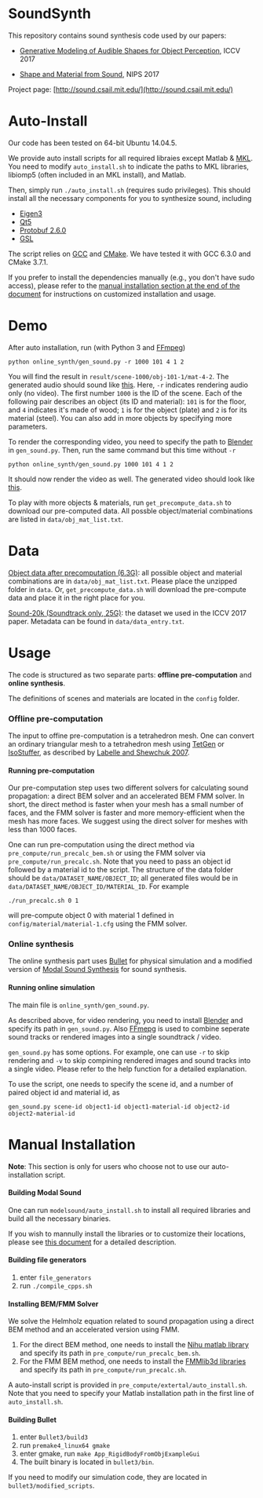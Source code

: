 # SoundSynth

This repository contains sound synthesis code used by our papers:

* [Generative Modeling of Audible Shapes for Object Perception](http://sound.csail.mit.edu/papers/gensound_iccv.pdf), ICCV 2017

* [Shape and Material from Sound](http://sound.csail.mit.edu/papers/fastsound_nips.pdf), NIPS 2017

Project page:  [http://sound.csail.mit.edu/](http://sound.csail.mit.edu/)
 
# Auto-Install

Our code has been tested on 64-bit Ubuntu 14.04.5.
 
We provide auto install scripts for all required libraies except Matlab & [MKL](https://software.intel.com/en-us/mkl). You need to modify `auto_install.sh` to indicate the paths to MKL libraries, libiomp5 (often included in an MKL install), and Matlab.
 
Then, simply run `./auto_install.sh` (requires sudo privileges). This should install all the necessary components for you to synthesize sound, including
- [Eigen3](http://eigen.tuxfamily.org/index.php?title=Main_Page)
- [Qt5](http://doc.qt.io/qt-5/qt5-intro.html)
- [Protobuf 2.6.0](https://github.com/google/protobuf)
- [GSL](https://www.gnu.org/software/gsl/doc/html/index.html)

The script relies on [GCC](https://gcc.gnu.org/) and [CMake](https://cmake.org/). We have tested it with GCC 6.3.0 and CMake 3.7.1.
 
If you prefer to install the dependencies manually (e.g., you don't have sudo access), please refer to the [manual installation section at the end of the document](#manual-installation) for instructions on customized installation and usage.

# Demo

After auto installation, run (with Python 3 and [FFmpeg](https://www.ffmpeg.org/))

`python online_synth/gen_sound.py -r 1000 101 4 1 2`

You will find the result in `result/scene-1000/obj-101-1/mat-4-2`. The generated audio should sound like [this](http://sound.csail.mit.edu/data/merged.wav). Here, `-r` indicates rendering audio only (no video). The first number `1000` is the ID of the scene. Each of the following pair describes an object (its ID and material): `101` is for the floor, and `4` indicates it's made of wood; `1` is for the object (plate) and `2` is for its material (steel). You can also add in more objects by specifying more parameters. 

To render the corresponding video, you need to specify the path to [Blender](https://www.blender.org/) in `gen_sound.py`. Then, run the same command but this time without `-r`

`python online_synth/gen_sound.py 1000 101 4 1 2`

It should now render the video as well. The generated video should look like [this](http://sound.csail.mit.edu/data/result.mp4).

To play with more objects & materials, run `get_precompute_data.sh` to download our pre-computed data. All possble object/material combinations are listed in `data/obj_mat_list.txt`. 

# Data
   
[Object data after precomputation (6.3G)](http://sound.csail.mit.edu/data/pre_compute_data.zip): all possible object and material combinations are in `data/obj_mat_list.txt`. Please place the unzipped folder in `data`. Or, `get_precompute_data.sh` will download the pre-compute data and place it in the right place for you.

[Sound-20k (Soundtrack only, 25G)](http://sound.csail.mit.edu/data/sound-20k.tar.gz): the dataset we used in the ICCV 2017 paper. Metadata can be found in `data/data_entry.txt`.
 
# Usage
 
The code is structured as two separate parts: **offline pre-computation** and **online synthesis**.
 
The definitions of scenes and materials are located in the `config` folder.
 
### Offline pre-computation
  
The input to offine pre-computation is a tetrahedron mesh. One can convert an ordinary triangular mesh to a tetrahedron mesh using [TetGen](http://wias-berlin.de/software/tetgen/) or [IsoStuffer](https://github.com/cxzheng/ModalSound), as described by [Labelle and Shewchuk 2007](http://www.cs.berkeley.edu/~jrs/papers/stuffing.pdf).
  
#### Running pre-computation
  
Our pre-computation step uses two different solvers for calculating sound propagation: a direct BEM solver and an accelerated BEM FMM solver. In short, the direct method is faster when your mesh has a small number of faces, and the FMM solver is faster and more memory-efficient when the mesh has more faces. We suggest using the direct solver for meshes with less than 1000 faces. 

One can run pre-computation using the direct method via `pre_compute/run_precalc_bem.sh` or using the FMM solver via `pre_compute/run_precalc.sh`. Note that you need to pass an object id followed by a material id to the script. The structure of the data folder should be `data/DATASET_NAME/OBJECT_ID`; all generated files would be in `data/DATASET_NAME/OBJECT_ID/MATERIAL_ID`. For example

`./run_precalc.sh 0 1`

will pre-compute object 0 with material 1 defined in `config/material/material-1.cfg` using the FMM solver. 

### Online synthesis
 
The online synthesis part uses [Bullet](https://github.com/bulletphysics/bullet3) for physical simulation and a modified version of [Modal Sound Synthesis](https://github.com/cxzheng/ModalSound) for sound synthesis.

#### Running online simulation
  
The main file is `online_synth/gen_sound.py`.
  
As described above, for video rendering, you need to install [Blender](https://www.blender.org/) and specify its path in `gen_sound.py`. Also [FFmepg](https://www.ffmpeg.org) is used to combine seperate sound tracks or rendered images into a single soundtrack / video.
  
`gen_sound.py` has some options. For example, one can use `-r` to skip rendering and `-v` to skip compining rendered images and sound tracks into a single video. Please refer to the help function for a detailed explanation. 

To use the script, one needs to specify the scene id, and a number of paired object id and material id, as

`gen_sound.py scene-id object1-id object1-material-id object2-id object2-material-id`

# Manual Installation

**Note**: This section is only for users who choose not to use our auto-installation script.

#### Building Modal Sound
  
One can run `modelsound/auto_install.sh` to install all required libraries and build all the necessary binaries.
  
If you wish to mannully install the libraries or to customize their locations, please see [this document](https://github.com/ztzhang/SoundSynth/blob/master/documents/building_modalsound.md) for a detailed description. 
  
#### Building file generators
  
1. enter `file_generators`
2. run `./compile_cpps.sh`
  
#### Installing BEM/FMM Solver
  
We solve the Helmholz equation related to sound propagation using a direct BEM method and an accelerated version using FMM. 
  
1. For the direct BEM method, one needs to install the [Nihu matlab library](http://last.hit.bme.hu/nihu/index.html) and specify its path in `pre_compute/run_precalc_bem.sh`.
2. For the FMM BEM method, one needs to install the [FMMlib3d libraries](https://cims.nyu.edu/cmcl/fmm3dlib/fmm3dlib.html) and specify its path in `pre_compute/run_precalc.sh`.
  
A auto-install script is provided in `pre_compute/extertal/auto_install.sh`. Note that you need to specify your Matlab installation path in the first line of `auto_install.sh`. 

 
#### Building Bullet
  
1. enter `Bullet3/build3`
2. run `premake4_linux64 gmake`
3. enter gmake, run `make App_RigidBodyFromObjExampleGui`
4. The built binary is located in `bullet3/bin`.
  
If you need to modify our simulation code, they are located in `bullet3/modified_scripts`.
